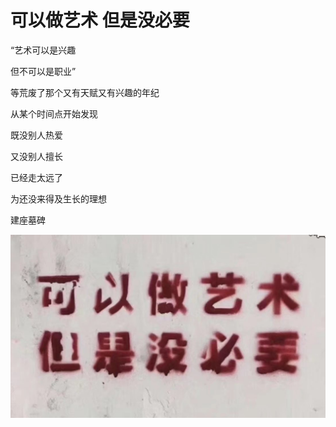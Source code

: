 # 可以做艺术 但是没必要

“艺术可以是兴趣

但不可以是职业”

等荒废了那个又有天赋又有兴趣的年纪

从某个时间点开始发现

既没别人热爱

又没别人擅长

已经走太远了

为还没来得及生长的理想

建座墓碑


![可以做艺术 但是没必要](img/%E5%8F%AF%E4%BB%A5%E5%81%9A%E8%89%BA%E6%9C%AF.JPG)